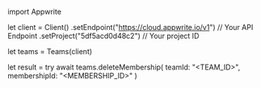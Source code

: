 import Appwrite

let client = Client()
    .setEndpoint("https://cloud.appwrite.io/v1") // Your API Endpoint
    .setProject("5df5acd0d48c2") // Your project ID

let teams = Teams(client)

let result = try await teams.deleteMembership(
    teamId: "<TEAM_ID>",
    membershipId: "<MEMBERSHIP_ID>"
)

